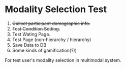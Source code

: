 # Modality Selection Test

1. ~~Collect participant demographic info.~~
2. ~~Test Condition Setting.~~
3. Test Wating Page.
4. Test Page (non-hierarchy / hierarchy)
5. Save Data to DB
6. Some kinds of gamification(?))

For test user's modality selection in multimodal system.
